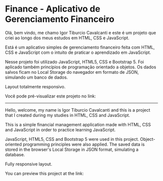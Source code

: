# Finance - Aplicativo de Gerenciamento Financeiro
Olá, bem vindo, me chamo Igor Tiburcio Cavalcanti e este é um projeto que criei ao longo dos meus estudos em HTML, CSS e JavaScript.

Está é um aplicativo simples de gerenciamento financeiro feita com HTML, CSS e JavaScript com o intuito de praticar o aprendizado em JavaScript.

Nesse projeto foi utilizado JavaScript, HTML5, CSS e Bootstrap 5. Foi aplicado também princípios de programação orientado a objetos.
Os dados salvos ficam no Local Storage do navegador em formato de JSON, simulando um banco de dados.

Layout totalmente responsivo.

Você pode pré-visualizar este projeto no link: 

---
Hello, welcome, my name is Igor Tiburcio Cavalcanti and this is a project that I created during my studies in HTML, CSS and JavaScript.

This is a simple financial management application made with HTML, CSS and JavaScript in order to practice learning JavaScript.

JavaScript, HTML5, CSS and Bootstrap 5 were used in this project. Object-oriented programming principles were also applied.
The saved data is stored in the browser's Local Storage in JSON format, simulating a database.

Fully responsive layout.

You can preview this project at the link: 
